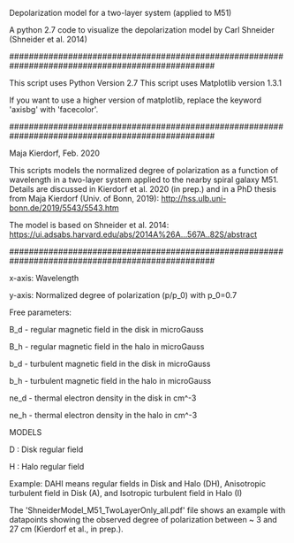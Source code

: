 Depolarization model for a two-layer system (applied to M51)

A python 2.7 code to visualize the depolarization model by Carl Shneider (Shneider et al. 2014)

##################################################################################################

This script uses Python Version 2.7
This script uses Matplotlib version 1.3.1

If you want to use a higher version of matplotlib, replace the keyword 'axisbg' with 'facecolor'.

##################################################################################################

Maja Kierdorf, Feb. 2020

This scripts models the normalized degree of polarization as a function of wavelength in a two-layer system applied to the nearby spiral galaxy M51. 
Details are discussed in Kierdorf et al. 2020 (in prep.) and in a PhD thesis from Maja Kierdorf (Univ. of Bonn, 2019): http://hss.ulb.uni-bonn.de/2019/5543/5543.htm

The model is based on Shneider et al. 2014: https://ui.adsabs.harvard.edu/abs/2014A%26A...567A..82S/abstract

##################################################################################################

x-axis: Wavelength

y-axis: Normalized degree of polarization (p/p_0) with p_0=0.7

Free parameters:

B_d - regular magnetic field in the disk in microGauss

B_h - regular magnetic field in the halo in microGauss

b_d - turbulent magnetic field in the disk in microGauss

b_h - turbulent magnetic field in the halo in microGauss

ne_d - thermal electron density in the disk in cm^-3

ne_h - thermal electron density in the halo in cm^-3

MODELS 

D : Disk regular field

H : Halo regular field

Example: DAHI means regular fields in Disk and Halo (DH), Anisotropic turbulent field in Disk (A), and Isotropic turbulent field in Halo (I)


The 'ShneiderModel_M51_TwoLayerOnly_all.pdf' file shows an example with datapoints showing the observed degree of polarization between ~ 3 and 27 cm (Kierdorf et al., in prep.).

